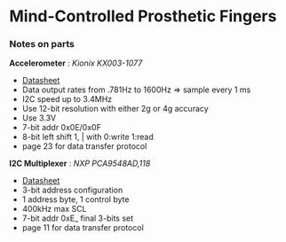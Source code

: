 # Mind-Controlled Prosthetic Fingers

### Notes on parts

**Accelerometer** : *Kionix KX003-1077*
 - [Datasheet](http://kionixfs.kionix.com/en/datasheet/KX003-1077-Specifications-Rev-2.0.pdf)
 - Data output rates from .781Hz to 1600Hz => sample every 1 ms
 - I2C speed up to 3.4MHz
 - Use 12-bit resolution with either 2g or 4g accuracy
 - Use 3.3V
 - 7-bit addr 0x0E/0x0F
 - 8-bit left shift 1, | with 0:write 1:read
 - page 23 for data transfer protocol

**I2C Multiplexer** : *NXP PCA9548AD,118*
 - [Datasheet](https://www.nxp.com/docs/en/data-sheet/PCA9548A.pdf)
 - 3-bit address configuration
 - 1 address byte, 1 control byte
 - 400kHz max SCL
 - 7-bit addr 0xE_ final 3-bits set
 - page 11 for data transfer protocol

